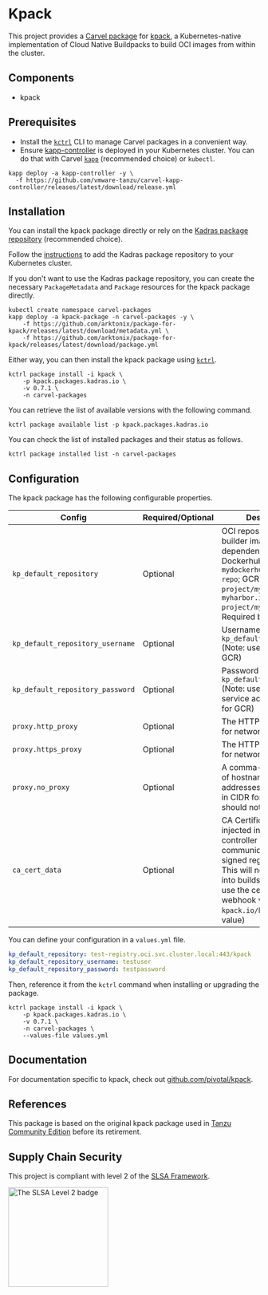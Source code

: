 # Kpack

This project provides a [Carvel package](https://carvel.dev/kapp-controller/docs/latest/packaging) for [kpack](https://github.com/projectkpack/kpack), a Kubernetes-native implementation of Cloud Native Buildpacks to build OCI images from within the cluster.

## Components

* kpack

## Prerequisites

* Install the [`kctrl`](https://carvel.dev/kapp-controller/docs/latest/install/#installing-kapp-controller-cli-kctrl) CLI to manage Carvel packages in a convenient way.
* Ensure [kapp-controller](https://carvel.dev/kapp-controller) is deployed in your Kubernetes cluster. You can do that with Carvel
[`kapp`](https://carvel.dev/kapp/docs/latest/install) (recommended choice) or `kubectl`.

```shell
kapp deploy -a kapp-controller -y \
  -f https://github.com/vmware-tanzu/carvel-kapp-controller/releases/latest/download/release.yml
```

## Installation

You can install the kpack package directly or rely on the [Kadras package repository](https://github.com/arktonix/carvel-packages)
(recommended choice).

Follow the [instructions](https://github.com/arktonix/carvel-packages) to add the Kadras package repository to your Kubernetes cluster.

If you don't want to use the Kadras package repository, you can create the necessary `PackageMetadata` and
`Package` resources for the kpack package directly.

```shell
kubectl create namespace carvel-packages
kapp deploy -a kpack-package -n carvel-packages -y \
    -f https://github.com/arktonix/package-for-kpack/releases/latest/download/metadata.yml \
    -f https://github.com/arktonix/package-for-kpack/releases/latest/download/package.yml
```

Either way, you can then install the kpack package using [`kctrl`](https://carvel.dev/kapp-controller/docs/latest/install/#installing-kapp-controller-cli-kctrl).

```shell
kctrl package install -i kpack \
    -p kpack.packages.kadras.io \
    -v 0.7.1 \
    -n carvel-packages
```

You can retrieve the list of available versions with the following command.

```shell
kctrl package available list -p kpack.packages.kadras.io
```

You can check the list of installed packages and their status as follows.

```shell
kctrl package installed list -n carvel-packages
```

## Configuration

The kpack package has the following configurable properties.

| Config | Required/Optional | Description |
|--------|---------|-------------|
| `kp_default_repository` | Optional | OCI repository used for builder images and dependencies. Ex: Dockerhub: `mydockerhubusername/my-repo`; GCR: `gcr.io/my-project/my-repo`; Harbor: `myharbor.io/my-project/my-repo`. Required by the [kp cli](https://github.com/vmware-tanzu/kpack-cli).|
| `kp_default_repository_username` | Optional | Username for `kp_default_repository` (Note: use `_json_key` for GCR) |
| `kp_default_repository_password` | Optional | Password for `kp_default_repository` (Note: use contents of service account key json for GCR) |
| `proxy.http_proxy` | Optional | The HTTP proxy to use for network traffic |
| `proxy.https_proxy` | Optional | The HTTPS proxy to use for network traffic |
| `proxy.no_proxy` | Optional | A comma-separated list of hostnames, IP addresses, or IP ranges in CIDR format that should not use a proxy |
| `ca_cert_data` | Optional | CA Certificate to be injected into the kpack controller trust store for communicating with self signed registries. (Note: This will not be injected into builds, you need to use the cert injection webhook with the `kpack.io/build` label value) |

You can define your configuration in a `values.yml` file.

```yaml
kp_default_repository: test-registry.oci.svc.cluster.local:443/kpack
kp_default_repository_username: testuser
kp_default_repository_password: testpassword
```

Then, reference it from the `kctrl` command when installing or upgrading the package.

```shell
kctrl package install -i kpack \
    -p kpack.packages.kadras.io \
    -v 0.7.1 \
    -n carvel-packages \
    --values-file values.yml
```

## Documentation

For documentation specific to kpack, check out [github.com/pivotal/kpack](https://github.com/pivotal/kpack).

## References

This package is based on the original kpack package used in [Tanzu Community Edition](https://github.com/vmware-tanzu/community-edition) before its retirement.

## Supply Chain Security

This project is compliant with level 2 of the [SLSA Framework](https://slsa.dev).

<img src="https://slsa.dev/images/SLSA-Badge-full-level2.svg" alt="The SLSA Level 2 badge" width=200>
